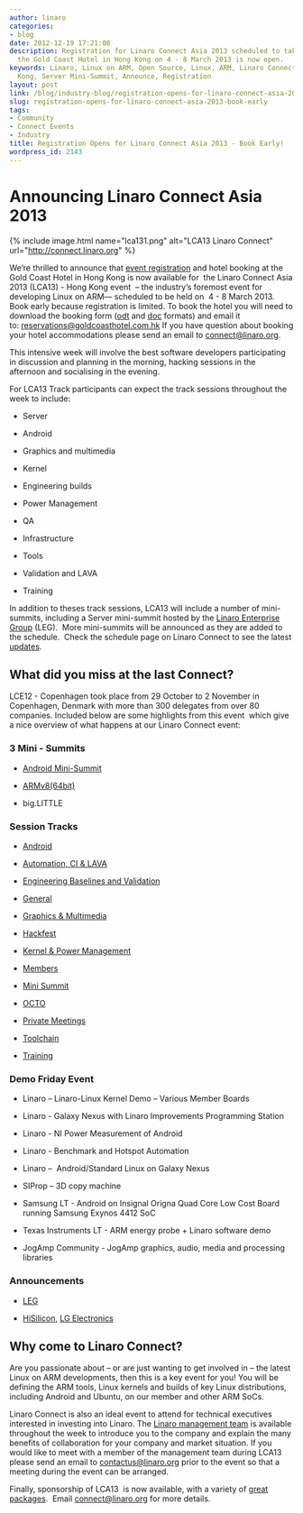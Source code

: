 ```yaml
---
author: linaro
categories:
- blog
date: 2012-12-19 17:21:08
description: Registration for Linaro Connect Asia 2013 scheduled to take place at
  the Gold Coast Hotel in Hong Kong on 4 - 8 March 2013 is now open.
keywords: Linaro, Linux on ARM, Open Source, Linux, ARM, Linaro Connect, LCA13-Hong
  Kong, Server Mini-Summit, Announce, Registration
layout: post
link: /blog/industry-blog/registration-opens-for-linaro-connect-asia-2013-book-early/
slug: registration-opens-for-linaro-connect-asia-2013-book-early
tags:
- Community
- Connect Events
- Industry
title: Registration Opens for Linaro Connect Asia 2013 - Book Early!
wordpress_id: 2143
---
```


# Announcing Linaro Connect Asia 2013

{% include image.html name="lca131.png" alt="LCA13 Linaro Connect" url="http://connect.linaro.org" %}

We’re thrilled to announce that [event registration](http://linaro.eventbrite.co.uk/) and hotel booking at the Gold Coast Hotel in Hong Kong is now available for  the Linaro Connect Asia 2013 (LCA13) - Hong Kong event  – the industry’s foremost event for developing Linux on ARM— scheduled to be held on  4 - 8 March 2013. Book early because registration is limited. To book the hotel you will need to download the booking form ([odt](/assets/downloads/Hotel-Reservation-Form.odt) and [doc]() formats) and email it to: [reservations@goldcoasthotel.com.hk](mailto:reservations@goldcoasthotel.com.hk) If you have question about booking your hotel accommodations please send an email to [connect@linaro.org](mailto:connect@linaro.org).

This intensive week will involve the best software developers participating in discussion and planning in the morning, hacking sessions in the afternoon and socialising in the evening.

For LCA13 Track participants can expect the track sessions throughout the week to include:

  * Server
  
  * Android

  * Graphics and multimedia


  * Kernel


  * Engineering builds


  * Power Management


  * QA


  * Infrastructure


  * Tools


  * Validation and LAVA


  * Training


In addition to theses track sessions, LCA13 will include a number of mini-summits, including a Server mini-summit hosted by the [Linaro Enterprise Group](/engineering/leg) (LEG).  More mini-summits will be announced as they are added to the schedule.  Check the schedule page on Linaro Connect to see the latest [updates](/connect/schedule).


## What did you miss at the last Connect?


LCE12 - Copenhagen took place from 29 October to 2 November in Copenhagen, Denmark with more than 300 delegates from over 80 companies. Included below are some highlights from this event  which give a nice overview of what happens at our Linaro Connect event:


### 3 Mini - Summits

  * [Android Mini-Summit](/blog/summary-of-the-android-mini-summit-at-connect-copenhagen-2012/)


  * [ARMv8(64bit)](/2012/11/26/armv8-64-bit-mini-summit-at-lce12-copenhagen/)


  * big.LITTLE

### Session Tracks

  * [Android](http://summit.linaro.org/lce12/track/linaro-android)


  * [Automation, CI & LAVA](http://summit.linaro.org/lce12/track/linaro-automation-ci-lava)


  * [Engineering Baselines and Validation](http://summit.linaro.org/lce12/track/linaro-engineering-baselines-validation)


  * [General](http://summit.linaro.org/lce12/track/linaro-general)


  * [Graphics & Multimedia](http://summit.linaro.org/lce12/track/linaro-gfx-mm)


  * [Hackfest](http://summit.linaro.org/lce12/track/hackfest)


  * [Kernel & Power Management](http://summit.linaro.org/lce12/track/linaro-kernel-power-management)


  * [Members](http://summit.linaro.org/lce12/track/linaro-members)


  * [Mini Summit](http://summit.linaro.org/lce12/track/linaro-mini-summit)


  * [OCTO](http://summit.linaro.org/lce12/track/linaro-octo)


  * [Private Meetings](http://summit.linaro.org/lce12/track/linaro-private-meetings)


  * [Toolchain](http://summit.linaro.org/lce12/track/linaro-toolchain)


  * [Training](http://summit.linaro.org/lce12/track/linaro-training)

### Demo Friday Event

  * Linaro – Linaro-Linux Kernel Demo – Various Member Boards


  * Linaro - Galaxy Nexus with Linaro Improvements Programming Station


  * Linaro - NI Power Measurement of Android


  * Linaro - Benchmark and Hotspot Automation


  * Linaro –  Android/Standard Linux on Galaxy Nexus


  * SIProp – 3D copy machine


  * Samsung LT - Android on Insignal Origna Quad Core Low Cost Board running Samsung Exynos 4412 SoC


  * Texas Instruments LT - ARM energy probe + Linaro software demo


  * JogAmp Community - JogAmp graphics, audio, media and processing libraries


### Announcements

  * [LEG](/news/industry-leaders-collaborate-to-accelerate-software-ecosystem-for-arm-servers-and-join-linaro/en/)


  * [HiSilicon](/news/hisilicon-joins-linaro-as-core-member/en/), [LG Electronics](/news/lg-electronics-joins-linaro/en/)


## Why come to Linaro Connect?

Are you passionate about – or are just wanting to get involved in – the latest Linux on ARM developments, then this is a key event for you! You will be defining the ARM tools, Linux kernels and builds of key Linux distributions, including Android and Ubuntu, on our member and other ARM SoCs.

Linaro Connect is also an ideal event to attend for technical executives interested in investing into Linaro. The [Linaro management team](/about/) is available throughout the week to introduce you to the company and explain the many benefits of collaboration for your company and market situation. If you would like to meet with a member of the management team during LCA13 please send an email to contactus@linaro.org prior to the event so that a meeting during the event can be arranged.

Finally, sponsorship of LCA13  is now available, with a variety of [great packages](http://connect.linaro.org/sponsors/).  Email [connect@linaro.org](mailto:connect@linaro.org) for more details.
